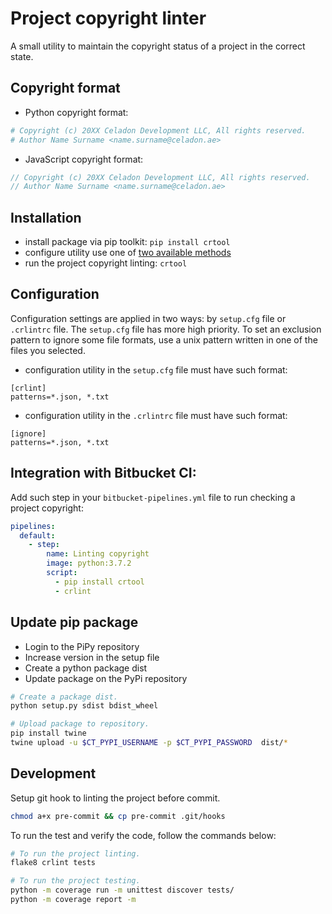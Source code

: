 # Project copyright linter
A small utility to maintain the copyright status of a project in the correct state.

## Copyright format
* Python copyright format:
```python
# Copyright (c) 20XX Celadon Development LLC, All rights reserved.
# Author Name Surname <name.surname@celadon.ae>
```
* JavaScript copyright format:
```js
// Copyright (c) 20XX Celadon Development LLC, All rights reserved.
// Author Name Surname <name.surname@celadon.ae>
```

## Installation
* install package via pip toolkit: `pip install crtool`
* configure utility use one of [two available methods](##configuration)
* run the project copyright linting: `crtool`

## Configuration
Configuration settings are applied in two ways: by `setup.cfg` file or `.crlintrc` file.
The `setup.cfg` file has more high priority.
To set an exclusion pattern to ignore some file formats, use a unix pattern written in one of the files you selected.

* configuration utility in the `setup.cfg` file must have such format:
```
[crlint]
patterns=*.json, *.txt
```
* configuration utility in the `.crlintrc` file must have such format:
```
[ignore]
patterns=*.json, *.txt
```

## Integration with Bitbucket CI:
Add such step in your `bitbucket-pipelines.yml` file to run checking a project copyright:
```yml
pipelines:
  default:
    - step:
        name: Linting copyright
        image: python:3.7.2
        script:
          - pip install crtool
          - crlint
```

## Update pip package
* Login to the PiPy repository
* Increase version in the setup file
* Create a python package dist
* Update package on the PyPi repository
```bash
# Create a package dist.
python setup.py sdist bdist_wheel

# Upload package to repository.
pip install twine
twine upload -u $CT_PYPI_USERNAME -p $CT_PYPI_PASSWORD  dist/*
```

## Development
Setup git hook to linting the project before commit.
```bash
chmod a+x pre-commit && cp pre-commit .git/hooks
```

To run the test and verify the code, follow the commands below:
```bash
# To run the project linting.
flake8 crlint tests

# To run the project testing.
python -m coverage run -m unittest discover tests/
python -m coverage report -m
```
